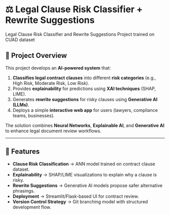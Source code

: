 # ⚖️ Legal Clause Risk Classifier + Rewrite Suggestions
Legal Clause Risk Classifier and Rewrite Suggestions Project trained on CUAD dataset

## 📌 Project Overview
This project develops an **AI-powered system** that:
1. **Classifies legal contract clauses** into different **risk categories** (e.g., High Risk, Moderate Risk, Low Risk).
2. Provides **explainability** for predictions using **XAI techniques** (SHAP, LIME).
3. Generates **rewrite suggestions** for risky clauses using **Generative AI (LLMs)**.
4. Deploys a simple **interactive web app** for users (lawyers, compliance teams, businesses).

The solution combines **Neural Networks**, **Explainable AI**, and **Generative AI** to enhance legal document review workflows.

---

## 🚀 Features
- **Clause Risk Classification** → ANN model trained on contract clause dataset.  
- **Explainability** → SHAP/LIME visualizations to explain why a clause is risky.  
- **Rewrite Suggestions** → Generative AI models propose safer alternative phrasings.  
- **Deployment** → Streamlit/Flask-based UI for contract review.  
- **Version Control Strategy** → Git branching model with structured development flow.  